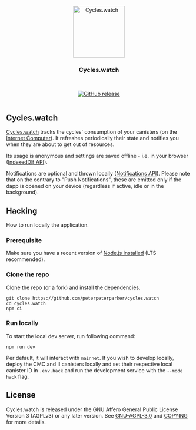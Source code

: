 <div align="center" style="display:flex;flex-direction:column;">
  <a href="https://cycles.watch">
    <img src="https://github.com/peterpeterparker/cycles.watch/raw/main/static/icons/icon-256x256.png" width="140px" alt="Cycles.watch" role="presentation" />
  </a>

<h3>Cycles.watch</h3>

  <br/>

[![GitHub release](https://img.shields.io/github/release/papyrs/cycles.watch/all?logo=GitHub&style=flat-square)](https://github.com/peterpeterparker/cycles.watch/releases/latest)

</div>

## Cycles.watch

[Cycles.watch] tracks the cycles' consumption of your canisters (on the [Internet Computer](https://internetcomputer.org/)). It refreshes periodically their state and notifies you when they are about to get out of resources.

Its usage is anonymous and settings are saved offline - i.e. in your browser ([IndexedDB API](https://developer.mozilla.org/en-US/docs/Web/API/IndexedDB_API)).

Notifications are optional and thrown locally ([Notifications API](https://developer.mozilla.org/en-US/docs/Web/API/Notifications_API/Using_the_Notifications_API)). Please note that on the contrary to "Push Notifications", these are emitted only if the dapp is opened on your device (regardless if active, idle or in the background).

## Hacking

How to run locally the application.

### Prerequisite

Make sure you have a recent version of [Node.js installed](https://nodejs.org/en/) (LTS recommended).

### Clone the repo

Clone the repo (or a fork) and install the dependencies.

```
git clone https://github.com/peterpeterparker/cycles.watch
cd cycles.watch
npm ci
```

### Run locally

To start the local dev server, run following command:

```
npm run dev
```

Per default, it will interact with `mainnet`. If you wish to develop locally, deploy the CMC and II canisters locally and set their respective local canister ID in `.env.hack` and run the development service with the `--mode hack` flag.

## License

Cycles.watch is released under the GNU Affero General Public License Version 3 (AGPLv3) or any later version. See [GNU-AGPL-3.0](GNU-AGPL-3.0) and [COPYING](COPYING) for more details.

[cycles.watch]: https://cycles.watch
